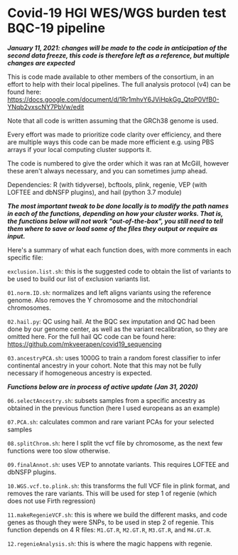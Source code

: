 # Covid-19 HGI WES/WGS burden test BQC-19 pipeline

***January 11, 2021: changes will be made to the code in anticipation of the second data freeze, this code is therefore left as a reference, but multiple changes are expected***

This is code made available to other members of the consortium, in an effort to help with their local pipelines. The full analysis protocol (v4) can be found here: https://docs.google.com/document/d/1Rr1mhvY6JViHpkGg_QtoP0VfB0-YNqb2vxscNY7PbVw/edit

Note that all code is written assuming that the GRCh38 genome is used.

Every effort was made to prioritize code clarity over efficiency, and there are multiple ways this code can be made more efficient e.g. using PBS arrays if your local computing cluster supports it.

The code is numbered to give the order which it was ran at McGill, however these aren't always necessary, and you can sometimes jump ahead.

Dependencies: R (with tidyverse), bcftools, plink, regenie, VEP (with LOFTEE and dbNSFP plugins), and hail (python 3.7 module)

***The most important tweak to be done locally is to modify the path names in each of the functions, depending on how your cluster works. That is, the functions below will not work "out-of-the-box", you still need to tell them where to save or load some of the files they output or require as input.***

Here's a summary of what each function does, with more comments in each specific file:

`exclusion.list.sh`: this is the suggested code to obtain the list of variants to be used to build our list of exclusion variants list.

`01.norm.ID.sh`: normalizes and left aligns variants using the reference genome. Also removes the Y chromosome and the mitochondrial chromosomes.

`02.hail.py`: QC using hail. At the BQC sex imputation and QC had been done by our genome center, as well as the variant recalibration, so they are omitted here. For the full hail QC code can be found here: https://github.com/mkveerapen/covid19_sequencing

`03.ancestryPCA.sh`: uses 1000G to train a random forest classifier to infer continental ancestry in your cohort. Note that this may not be fully necessary if homogeneous ancestry is expected.

***Functions below are in process of active update (Jan 31, 2020)***

`06.selectAncestry.sh`: subsets samples from a specific ancestry as obtained in the previous function (here I used europeans as an example)

`07.PCA.sh`: calculates common and rare variant PCAs for your selected samples

`08.splitChrom.sh`: here I split the vcf file by chromosome, as the next few functions were too slow otherwise.

`09.finalAnnot.sh`: uses VEP to annotate variants. This requires LOFTEE and dbNSFP plugins.

`10.WGS.vcf.to.plink.sh`: this transforms the full VCF file in plink format, and removes the rare variants. This will be used for step 1 of regenie (which does not use Firth regression)

`11.makeRegenieVCF.sh`: this is where we build the different masks, and code genes as though they were SNPs, to be used in step 2 of regenie. This function depends on 4 R files: `M1.GT.R`, `M2.GT.R`, `M3.GT.R`, and `M4.GT.R`.

`12.regenieAnalysis.sh`: this is where the magic happens with regenie.





